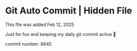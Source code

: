 # Git Auto Commit | Hidden File

This file was added Feb 12, 2025

Just for fun and keeping my daily git commit active 🤪

commit number: 8645
